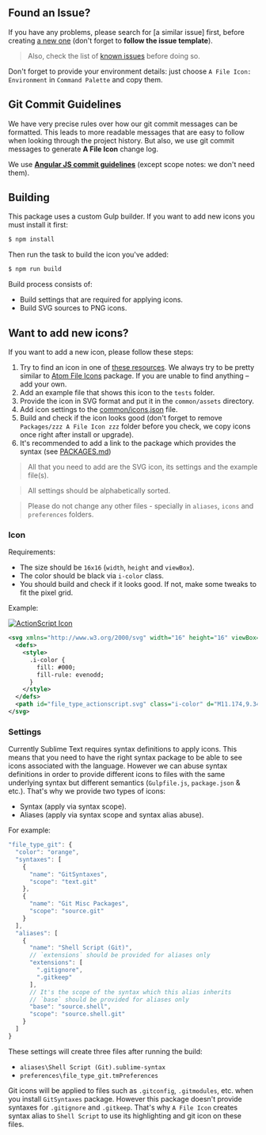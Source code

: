 ## Found an Issue?

If you have any problems, please search for [a similar issue] first, before creating [a new one](https://github.com/ihodev/a-file-icon/issues) (don't forget to **follow the issue template**).

> Also, check the list of [known issues](https://github.com/ihodev/a-file-icon/labels/known%20issue) before doing so.

Don't forget to provide your environment details: just choose `A File Icon: Environment` in `Command Palette` and copy them.

## Git Commit Guidelines

We have very precise rules over how our git commit messages can be formatted. This leads to more readable messages that are easy to follow when looking through the project history. But also, we use git commit messages to generate **A File Icon** change log. 

We use [**Angular JS commit guidelines**](https://github.com/angular/angular.js/blob/master/CONTRIBUTING.md#-git-commit-guidelines) (except scope notes: we don't need them).

## Building

This package uses a custom Gulp builder. If you want to add new icons you must install it first:

```bash
$ npm install
```

Then run the task to build the icon you've added:

```bash
$ npm run build
```

Build process consists of:

* Build settings that are required for applying icons.
* Build SVG sources to PNG icons.

## Want to add new icons?

If you want to add a new icon, please follow these steps:

1. Try to find an icon in one of [these resources](https://github.com/ihodev/a-file-icon#icons). We always try to be pretty similar to [Atom File Icons](https://github.com/DanBrooker/file-icons) package. If you are unable to find anything – add your own.
2. Add an example file that shows this icon to the `tests` folder.
3. Provide the icon in SVG format and put it in the `common/assets` directory.
4. Add icon settings to the [common/icons.json](https://github.com/ihodev/a-file-icon/blob/dev/common/icons.json) file.
5. Build and check if the icon looks good (don't forget to remove `Packages/zzz A File Icon zzz` folder before you check, we copy icons once right after install or upgrade).
6. It's recommended to add a link to the package which provides the syntax (see [PACKAGES.md](https://github.com/ihodev/a-file-icon/blob/dev/PACKAGES.md))

> All that you need to add are the SVG icon, its settings and the example file(s).

> All settings should be alphabetically sorted.

> Please do not change any other files - specially in `aliases`, `icons` and `preferences` folders.

### Icon

Requirements:

- The size should be `16x16` (`width`, `height` and `viewBox`).
- The color should be black via `i-color` class.
- You should build and check if it looks good. If not, make some tweaks to fit the pixel grid.

Example:

[![ActionScript Icon](https://cdn.rawgit.com/ihodev/a-file-icon/dev/common/assets/file_type_actionscript.svg)](https://github.com/ihodev/a-file-icon/blob/dev/common/assets/file_type_actionscript.svg)

```svg
<svg xmlns="http://www.w3.org/2000/svg" width="16" height="16" viewBox="0 0 16 16">
  <defs>
    <style>
      .i-color {
        fill: #000;
        fill-rule: evenodd;
      }
    </style>
  </defs>
  <path id="file_type_actionscript.svg" class="i-color" d="M11.174,9.341A2.586,2.586,0,1,1,9.345,6.176,2.586,2.586,0,0,1,11.174,9.341Zm1.389-1.713A6.757,6.757,0,0,1,12.6,4.2,2.639,2.639,0,0,0,7.5,2.879,6.749,6.749,0,0,1,5.958,5.7a6.41,6.41,0,0,1-3,1.766,2.641,2.641,0,1,0,1.368,5.1,6.349,6.349,0,0,1,3.309-.016,6.782,6.782,0,0,1,2.985,1.776,2.611,2.611,0,0,0,3.609-.108,2.639,2.639,0,0,0,.09-3.631A6.786,6.786,0,0,1,12.562,7.628Z" transform="translate(0 -1)"/>
</svg>
```

### Settings

Currently Sublime Text requires syntax definitions to apply icons. This means that you need to have the right syntax package to be able to see icons associated with the language. However we can abuse syntax definitions in order to provide different icons to files with the same underlying syntax but different semantics (`Gulpfile.js`, `package.json` & etc.). That's why we provide two types of icons:

- Syntax (apply via syntax scope).
- Aliases (apply via syntax scope and syntax alias abuse).

For example:

```js
"file_type_git": {
  "color": "orange",
  "syntaxes": [
    {
      "name": "GitSyntaxes",
      "scope": "text.git"
    },
    {
      "name": "Git Misc Packages",
      "scope": "source.git"
    }
  ],
  "aliases": [
    {
      "name": "Shell Script (Git)",
      // `extensions` should be provided for aliases only
      "extensions": [
        ".gitignore",
        ".gitkeep"
      ],
      // It's the scope of the syntax which this alias inherits
      // `base` should be provided for aliases only
      "base": "source.shell",
      "scope": "source.shell.git"
    }
  ]
}
```

These settings will create three files after running the build: 

* `aliases\Shell Script (Git).sublime-syntax`
* `preferences\file_type_git.tmPreferences`

Git icons will be applied to files such as `.gitconfig`, `.gitmodules`, etc. when you install `GitSyntaxes` package. However this package doesn't provide syntaxes for `.gitignore` and `.gitkeep`. That's why `A File Icon` creates syntax alias to `Shell Script` to use its highlighting and git icon on these files.
